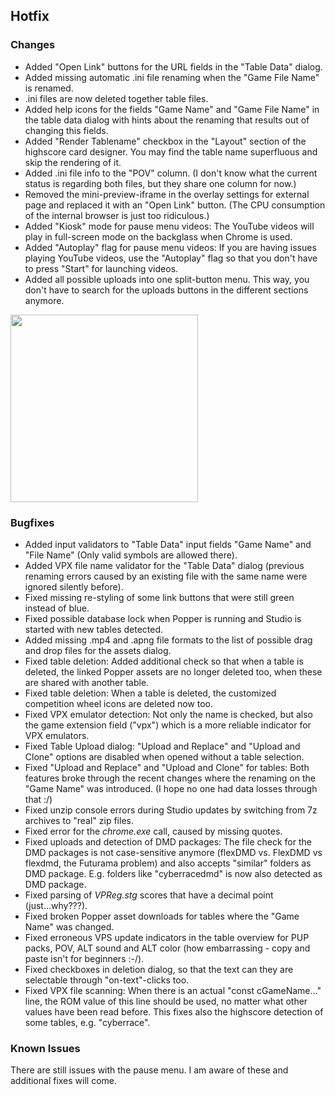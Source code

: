 ## Hotfix

### Changes

- Added "Open Link" buttons for the URL fields in the "Table Data" dialog.
- Added missing automatic .ini file renaming when the "Game File Name" is renamed.
- .ini files are now deleted together table files.
- Added help icons for the fields "Game Name" and "Game File Name" in the table data dialog with hints about the renaming that results out of changing this fields.
- Added "Render Tablename" checkbox in the "Layout" section of the highscore card designer. You may find the table name superfluous and skip the rendering of it.
- Added .ini file info to the "POV" column. (I don't know what the current status is regarding both files, but they share one column for now.)
- Removed the mini-preview-iframe in the overlay settings for external page and replaced it with an "Open Link" button. (The CPU consumption of the internal browser is just too ridiculous.)
- Added "Kiosk" mode for pause menu videos: The YouTube videos will play in full-screen mode on the backglass when Chrome is used.
- Added "Autoplay" flag for pause menu videos: If you are having issues playing YouTube videos, use the "Autoplay" flag so that you don't have to press "Start" for launching videos.
- Added all possible uploads into one split-button menu. This way, you don't have to search for the uploads buttons in the different sections anymore.

<img src="https://raw.githubusercontent.com/syd711/vpin-studio/main/documentation/tables/upload-buttons.png" width="300" />


### Bugfixes

- Added input validators to "Table Data" input fields "Game Name" and "File Name" (Only valid symbols are allowed there).
- Added VPX file name validator for the "Table Data" dialog (previous renaming errors caused by an existing file with the same name were ignored silently before).
- Fixed missing re-styling of some link buttons that were still green instead of blue.
- Fixed possible database lock when Popper is running and Studio is started with new tables detected.
- Added missing .mp4 and .apng file formats to the list of possible drag and drop files for the assets dialog.
- Fixed table deletion: Added additional check so that when a table is deleted, the linked Popper assets are no longer deleted too, when these are shared with another table.
- Fixed table deletion: When a table is deleted, the customized competition wheel icons are deleted now too.
- Fixed VPX emulator detection: Not only the name is checked, but also the game extension field ("vpx") which is a more reliable indicator for VPX emulators.
- Fixed Table Upload dialog: "Upload and Replace" and "Upload and Clone" options are disabled when opened without a table selection.
- Fixed "Upload and Replace" and "Upload and Clone" for tables: Both features broke through the recent changes where the renaming on the "Game Name" was introduced. (I hope no one had data losses through that :/) 
- Fixed unzip console errors during Studio updates by switching from 7z archives to "real" zip files.
- Fixed error for the _chrome.exe_ call, caused by missing quotes. 
- Fixed uploads and detection of DMD packages: The file check for the DMD packages is not case-sensitive anymore (flexDMD vs. FlexDMD vs flexdmd, the Futurama problem) and also accepts "similar" folders as DMD package. E.g. folders like "cyberracedmd" is now also detected as DMD package.
- Fixed parsing of _VPReg.stg_ scores that have a decimal point (just...why???).
- Fixed broken Popper asset downloads for tables where the "Game Name" was changed.
- Fixed erroneous VPS update indicators in the table overview for PUP packs, POV, ALT sound and ALT color (how embarrassing - copy and paste isn't for beginners :-/).
- Fixed checkboxes in deletion dialog, so that the text can they are selectable through "on-text"-clicks too.
- Fixed VPX file scanning: When there is an actual "const cGameName..." line, the ROM value of this line should be used, no matter what other values have been read before. This fixes also the highscore detection of some tables, e.g. "cyberrace". 
 
### Known Issues

There are still issues with the pause menu. I am aware of these and additional fixes will come.